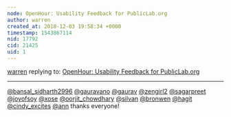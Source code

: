 ```yaml
---
node: OpenHour: Usability Feedback for PublicLab.org
author: warren
created_at: 2018-12-03 19:58:34 +0000
timestamp: 1543867114
nid: 17792
cid: 21425
uid: 1
---
```




[warren](../profile/warren) replying to: [OpenHour: Usability Feedback for PublicLab.org](../notes/warren/12-03-2018/openhour-usability-feedback-for-publiclab-org)

----
 [@bansal_sidharth2996](/profile/bansal_sidharth2996) [@gauravano](/profile/gauravano) [@gaurav](/profile/gaurav) [@zengirl2](/profile/zengirl2) [@sagarpreet](/profile/sagarpreet) [@joyofsoy](/profile/joyofsoy) [@xose](/profile/xose) [@oorjit_chowdhary](/profile/oorjit_chowdhary) [@silvan](/profile/silvan) [@bronwen](/profile/bronwen) [@hagit](/profile/hagit) [@cindy_excites](/profile/cindy_excites) [@ann](/profile/ann) thanks everyone!
